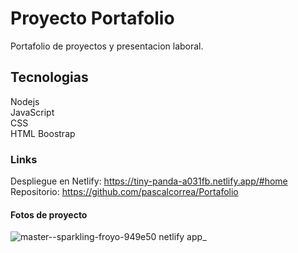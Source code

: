 # Proyecto  Portafolio

Portafolio de proyectos y presentacion laboral. 

## Tecnologias

Nodejs<br>
JavaScript <br>
CSS <br>
HTML
Boostrap

### Links

Despliegue en Netlify: https://tiny-panda-a031fb.netlify.app/#home <br>
Repositorio: https://github.com/pascalcorrea/Portafolio

#### Fotos de proyecto 

![master--sparkling-froyo-949e50 netlify app_](https://user-images.githubusercontent.com/98128852/234151331-1a44f5d1-ed3b-40c0-93e8-327c8cdf3acd.png)
